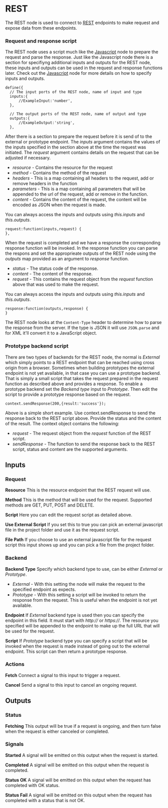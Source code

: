 # REST
The REST node is used to connect to [REST][0] endpoints to make request and expose data from
these endpoints.

### Request and response script
The REST node uses a script much like the [Javascript][1] node to prepare the request and parse the response.
Just like the Javascript node there is a section for specifiyng additional inputs and outputs for the
REST node, these inputs and outputs can be used in the request and response functions later. Check out the
[Javascript][1] node for more details on how to specify inputs and outputs.

    define({
      // The input ports of the REST node, name of input and type
      inputs:{
          //ExampleInput:'number',
      },

      // The output ports of the REST node, name of output and type
      outputs:{
          //ExampleOutput:'string',
      },

After there is a section to prepare the request before it is send of to the external or prototype endpoint.
The _inputs_ argument contains the values of the inputs specified in the section above at the time the
request was initiated. The _request_ argument contains details on the request that can be adjusted if necessary.

* *resource* - Contains the resource for the request
* *method* - Contains the method of the request
* *headers* - This is a map containing all headers to the request, add or remove headers in the function
* *parameters* - This is a map containing all parameters that will be appended to the url of the request, add or remove in the function.
* *content* - Contains the content of the request, the content will be encoded as JSON when the request is made.

You can always access the inputs and outputs using _this.inputs_ and _this.outputs_.

	request:function(inputs,request) {
	},

When the request is completed and we have a response the corresponding response function will be invoked. In
the response function you can parse the respons and set the approprieate outputs of the REST node using the _outputs_ map
provided as an argument to _response_ function.

* *status* - The status code of the response.
* *content* - The content of the response.
* *request* - This contains the request object from the _request_ function above that was used to make the request.

You can always access the inputs and outputs using _this.inputs_ and _this.outputs_.

	response:function(outputs,response) {
	}

The REST node looks at the `Content-Type` header to determine how to parse the response from the server. If the type is JSON it will use `JSON.parse` and for XML it'll convert it to a JavaScript object.

### Prototype backend script
There are two types of backends for the REST node, the normal is *External* which simply points to a REST endpoint
that can be reached using cross origin from a browser. Sometimes when building prototypes the external endpoint is not
yet available, in that case you can use a prototype backend. That is simply a small script that takes the request
prepared in the request function as described above and provides a response. To enable a prototype backend set the
_Backend type_ input to _Prototype_. Then edit the script to provide a prototype response based on the request.

    context.sendResponse(200,{result:'success'});

Above is a simple short example. Use context.sendResponse to send the response back to the REST script above. Provide
the status and the content of the result. The context object contains the following:

* *request* - The request object from the _request_ function of the REST script.
* *sendResponse* - The function to send the response back to the REST script, status and content are the supported arguments.

<div class = "node-inputs">

## Inputs
### Request
**Resource**
This is the resource endpoint that the REST request will use.

**Method**
This is the method that will be used for the request. Supported methods are GET, PUT, POST and DELETE.

**Script**
Here you can edit the request script as detailed above.

**Use External Script**
If you set this to true you can pick an external javascript file in the project folder
and use it as the request script.

**File Path**
If you choose to use an external javascript file for the request script this input shows up
and you can pick a file from the project folder.

### Backend
**Backend Type**
Specify which backend type to use, can be either *External* or *Prototype*.

- *External* - With this setting the node will make the request to the specified endpoint as expects.
- *Prototype* - With this setting a script will be invoked to return the response from the request. This is useful when the endpoint is not yet available.

**Endpoint**
If *External* backend type is used then you can specify the endpoint in this field. It must start with _http://_ or _https://_.
The resource you specified will be appended to the endpoint to make up the full URL that will be used
for the request.

**Script**
If *Prototype* backend type you can specify a script that will be invoked when the request is made
instead of going out to the external endpoint. This script can then return a prototype response.

### Actions
**Fetch**
Connect a signal to this input to trigger a request.

**Cancel**
Send a signal to this input to cancel an ongoing request.

</div>

<div class = "node-outputs">

## Outputs
### Status
**Fetching**
This output will be true if a request is ongoing, and then turn false when the request is either canceled or completed.

### Signals
**Started**
A signal will be emitted on this output when the request is started.

**Completed**
A signal will be emitted on this output when the request is completed.

**Status OK**
A signal will be emitted on this output when the request has completed with OK status.

**Status Fail**
A signal will be emitted on this output when the request has completed with a status that is not OK.

</div>

[0]: https://en.wikipedia.org/wiki/Representational_state_transfer
[1]: ../standard-nodes/javascript
